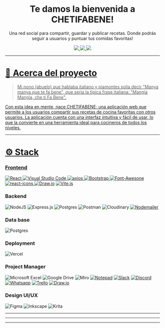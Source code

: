 <div align='center'>

</div>

<div align='center'>
  <h1>Te damos la bienvenida a CHETIFABENE!</h1>
  <p>
    Una red social para compartir, guardar y publicar recetas. Donde podrás seguir a usuarios y puntuar tus comidas favoritas! 
  </p>
</div>

<div align='center'>
    <a href="https://chetifabene.vercel.app/" target="_blank">
        <img src="https://img.shields.io/badge/DEMO-blue?style=for-the-badge&logo=vercel&logoColor=%23343B4E"/>
    </a>
    <a href="https://www.figma.com/file/5vkBYrp2seYVJm20nRYbKp/Chetifabene?type=design&node-id=0-1&mode=design" target="_blank">
        <img src="https://img.shields.io/badge/DISEÑO-blue?style=for-the-badge&logo=figma&logoColor=%23343B4E"/>
    </a>
    <a href="https://drive.google.com/drive/folders/1qyh53ODb3P2f8XG1j8tx7-hJ5rivF1nv?usp=drive_link" target="_blank">
        <img  src="https://img.shields.io/badge/Documentacion-blue?style=for-the-badge&logo=google-drive"/>
</div>

---

<!--img src="" width="18px"-->

# 🔎 Acerca del proyecto

> Mi nono (abuelo) que hablaba italiano y piamontes solia decir "Manya manya que te fa bene", que seria la tipica frase italiana: "Mangia Mangia, che ti Fa Bene".

Con esta idea en mente, nace CHETIFABENE; una aplicación web que permite a los usuarios compartir sus recetas de cocina favoritas con otros usuarios. La aplicación cuenta con una interfaz intuitiva y fácil de usar, lo que la convierte en una herramienta ideal para cocineros de todos los niveles.

---

# ⚙️ Stack

### Frontend
![React](https://img.shields.io/badge/react-%2320232a.svg?style=for-the-badge&logo=react&logoColor=%2361DAFB) ![Visual Studio Code](https://img.shields.io/badge/Visual%20Studio%20Code-0078d7.svg?style=for-the-badge&logo=visual-studio-code&logoColor=white) ![axios](https://img.shields.io/badge/axios-671ddf?&style=for-the-badge&logo=axios&logoColor=white) ![Bootstrap](https://img.shields.io/badge/bootstrap-%238511FA.svg?style=for-the-badge&logo=bootstrap&logoColor=white) ![Font-Awesone](https://img.shields.io/badge/Font_Awesome-339AF0?style=for-the-badge&logo=fontawesome&logoColor=white) ![react-icons](https://img.shields.io/static/v1?style=for-the-badge&message=react-icons&color=008CDD&logo=react-icons&logoColor=FFFFFF&label=) [![Draw.io](https://img.shields.io/badge/Draw.io-blue?style=for-the-badge&logo=draw.io)](https://app.diagrams.net/) [![Vite.js](https://img.shields.io/badge/Vite.js-blue?style=for-the-badge&logo=vite.js)](https://vitejs.dev/)

### Backend
![NodeJS](https://img.shields.io/badge/node.js-6DA55F?style=for-the-badge&logo=node.js&logoColor=white) ![Express.js](https://img.shields.io/badge/express.js-%23404d59.svg?style=for-the-badge&logo=express&logoColor=%2361DAFB) ![Postgres](https://img.shields.io/badge/postgres-%23316192.svg?style=for-the-badge&logo=postgresql&logoColor=white) ![Postman](https://img.shields.io/badge/Postman-FF6C37?style=for-the-badge&logo=postman&logoColor=white) ![Cloudinary](https://img.shields.io/badge/Cloudinary-3448C5?style=for-the-badge&logo=Cloudinary&logoColor=white) [![Nodemailer](https://img.shields.io/badge/Nodemailer-blue?style=for-the-badge&logo=nodemailer)](https://nodemailer.com/)

### Data base
 ![Postgres](https://img.shields.io/badge/postgres-%23316192.svg?style=for-the-badge&logo=postgresql&logoColor=white)

### Deployment
 ![Vercel](https://img.shields.io/badge/vercel-%23000000.svg?style=for-the-badge&logo=vercel&logoColor=white)

### Project Manager
![Microsoft Excel](https://img.shields.io/badge/Microsoft_Excel-217346?style=for-the-badge&logo=microsoft-excel&logoColor=white) ![Google Drive](https://img.shields.io/badge/Google%20Drive-4285F4?style=for-the-badge&logo=googledrive&logoColor=white) ![Miro](https://img.shields.io/badge/Miro-F7C922?style=for-the-badge&logo=Miro&logoColor=050036) [![Notepad](https://img.shields.io/badge/Notepad-blue?style=for-the-badge)](https://en.wikipedia.org/wiki/Notepad_(software))
[![Slack](https://img.shields.io/badge/Slack-blue?style=for-the-badge&logo=slack)](https://slack.com/) [![Discord](https://img.shields.io/badge/Discord-blue?style=for-the-badge&logo=discord)](https://discord.com/) [![Whatsapp](https://img.shields.io/badge/Whatsapp-blue?style=for-the-badge)](https://www.whatsapp.com/) [![Trello](https://img.shields.io/badge/Trello-blue?style=for-the-badge&logo=trello)](https://trello.com/) [![Draw.io](https://img.shields.io/badge/Draw.io-blue?style=for-the-badge&logo=draw.io)](https://app.diagrams.net/)

### Design UI/UX
![Figma](https://img.shields.io/badge/figma-%23F24E1E.svg?style=for-the-badge&logo=figma&logoColor=white) ![Inkscape](https://img.shields.io/badge/Inkscape-e0e0e0?style=for-the-badge&logo=inkscape&logoColor=080A13) ![Krita](https://img.shields.io/badge/Krita-203759?style=for-the-badge&logo=krita&logoColor=EEF37B)

---


<div align='center'>

</div>

---

---

<div align='center'>
 
</div>


